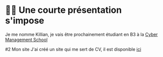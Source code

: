# 👨‍💻 Une courte présentation s'impose
Je me nomme Killian, je vais être prochainement étudiant en B3 à la [Cyber Management School](https://www.cyber-management-school.com/)

#2 Mon site 
J'ai créé un site qui me sert de CV, il est disponible [ici](https://kvrcybertechno.online/)
